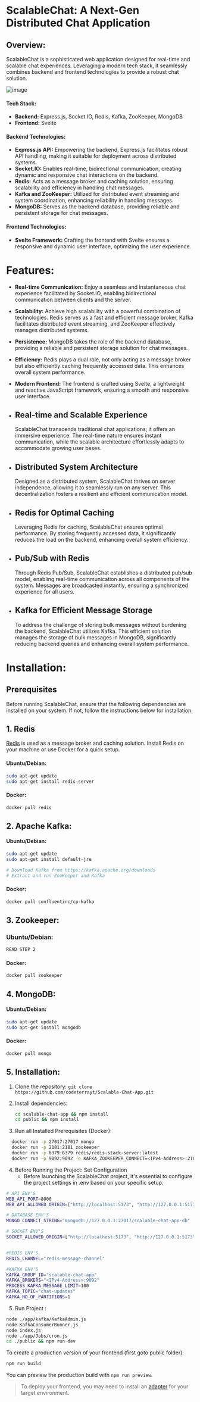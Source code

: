 # ScalableChat: A Next-Gen Distributed Chat Application


## **Overview:**

ScalableChat is a sophisticated web application designed for real-time and scalable chat experiences. Leveraging a modern tech stack, it seamlessly combines backend and frontend technologies to provide a robust chat solution.

![image](https://github.com/codeterrayt/Scalable-Chat-App/assets/76623307/2a45ed73-d3c3-49fb-bb79-076053aca2ff)

#### Tech Stack:
- **Backend:** Express.js, Socket.IO, Redis, Kafka, ZooKeeper, MongoDB
- **Frontend:** Svelte

#### Backend Technologies:

- **Express.js API:** Empowering the backend, Express.js facilitates robust API handling, making it suitable for deployment across distributed systems.
- **Socket.IO:** Enables real-time, bidirectional communication, creating dynamic and responsive chat interactions on the backend.
- **Redis:** Acts as a message broker and caching solution, ensuring scalability and efficiency in handling chat messages.
- **Kafka and ZooKeeper:** Utilized for distributed event streaming and system coordination, enhancing reliability in handling messages.
- **MongoDB:** Serves as the backend database, providing reliable and persistent storage for chat messages.

#### Frontend Technologies:

- **Svelte Framework:** Crafting the frontend with Svelte ensures a responsive and dynamic user interface, optimizing the user experience.


# Features:

- **Real-time Communication:** Enjoy a seamless and instantaneous chat experience facilitated by Socket.IO, enabling bidirectional communication between clients and the server.

- **Scalability:** Achieve high scalability with a powerful combination of technologies. Redis serves as a fast and efficient message broker, Kafka facilitates distributed event streaming, and ZooKeeper effectively manages distributed systems.

- **Persistence:** MongoDB takes the role of the backend database, providing a reliable and persistent storage solution for chat messages.

- **Efficiency:** Redis plays a dual role, not only acting as a message broker but also efficiently caching frequently accessed data. This enhances overall system performance.

- **Modern Frontend:** The frontend is crafted using Svelte, a lightweight and reactive JavaScript framework, ensuring a smooth and responsive user interface.

- ## Real-time and Scalable Experience

	ScalableChat transcends traditional chat applications; it offers an immersive experience. The real-time nature ensures instant communication, while the scalable architecture effortlessly adapts to accommodate growing user bases.

- ## Distributed System Architecture

	Designed as a distributed system, ScalableChat thrives on server independence, allowing it to seamlessly run on any server. This decentralization fosters a resilient and efficient communication model.

- ## Redis for Optimal Caching

	Leveraging Redis for caching, ScalableChat ensures optimal performance. By storing frequently accessed data, it significantly reduces the load on the backend, enhancing overall system efficiency.

- ## Pub/Sub with Redis

	Through Redis Pub/Sub, ScalableChat establishes a distributed pub/sub model, enabling real-time communication across all components of the system. Messages are broadcasted instantly, ensuring a synchronized experience for all users.

- ## Kafka for Efficient Message Storage

	To address the challenge of storing bulk messages without burdening the backend, ScalableChat utilizes Kafka. This efficient solution manages the storage of bulk messages in MongoDB, significantly reducing backend queries and enhancing overall system performance.

# Installation:

## Prerequisites
Before running ScalableChat, ensure that the following dependencies are installed on your system. If not, follow the instructions below for installation.

## 1. Redis

[Redis](https://redis.io/) is used as a message broker and caching solution. Install Redis on your machine or use Docker for a quick setup.

####  Ubuntu/Debian:
```bash
sudo apt-get update
sudo apt-get install redis-server
```

#### Docker:
```bash
docker pull redis
```

## 2. Apache Kafka:


#### Ubuntu/Debian:
```bash
sudo apt-get update
sudo apt-get install default-jre

# Download Kafka from https://kafka.apache.org/downloads
# Extract and run ZooKeeper and Kafka

```

#### Docker: 
```bash
docker pull confluentinc/cp-kafka
```

## 3. Zookeeper:
### Ubuntu/Debian:
```bash
READ STEP 2
```

#### Docker: 
```bash
docker pull zookeeper
```

## 4. MongoDB:
#### Ubuntu/Debian:
```bash 
sudo apt-get update
sudo apt-get install mongodb
```
#### Docker:
```bash 
docker pull mongo
```
## 5. Installation: 

1. Clone the repository:
```git clone https://github.com/codeterrayt/Scalable-Chat-App.git```

2. Install dependencies:
   ```bash
   cd scalable-chat-app && npm install
   cd public && npm install
   ```
3. Run all Installed Prerequisites (Docker):
 ```bash
   docker run -p 27017:27017 mongo
   docker run -p 2181:2181 zookeeper
   docker run -p 6379:6379 redis/redis-stack-server:latest
   docker run -p 9092:9092 -e KAFKA_ZOOKEEPER_CONNECT=<IPv4-Address>:2181 -e KAFKA_ADVERTISED_LISTENERS=PLAINTEXT://<IPv4-Address>:9092 -e KAFKA_OFFSETS_TOPIC_REPLICATION_FACTOR=1 confluentinc/cp-kafka
   ```
4. Before Running the Project: Set Configuration
   - Before launching the ScalableChat project, it's essential to configure the project settings in .env based on your specific setup.
 ```bash
# API ENV'S
WEB_API_PORT=8000
WEB_API_ALLOWED_ORIGIN=["http://localhost:5173", "http://127.0.0.1:5173"]

# DATABASE ENV'S
MONGO_CONNECT_STRING="mongodb://127.0.0.1:27017/scalable-chat-app-db"

# SOCKET ENV'S
SOCKET_ALLOWED_ORIGIN=["http://localhost:5173", "http://127.0.0.1:5173"]


#REDIS ENV'S
REDIS_CHANNEL="redis-message-channel"

#KAFKA ENV'S
KAFKA_GROUP_ID="scalable-chat-app"
KAFKA_BROKERS="<IPv4-Address>:9092"
PROCESS_KAFKA_MESSAGE_LIMIT=100
KAFKA_TOPIC="chat-updates"
KAFKA_NO_OF_PARTITIONS=1
  ```

5. Run Project :
```bash
node ./app/kafka/KafkaAdmin.js
node KafkaConsumerRunner.js 
node index.js
node ./app/Jobs/cron.js
cd ./public && npm run dev
```
 

	
To create a production version of your frontend (first goto public folder):
```bash
npm run build
```

You can preview the production build with `npm run preview`.

> To deploy your frontend, you may need to install an [adapter](https://kit.svelte.dev/docs/adapters) for your target environment.

